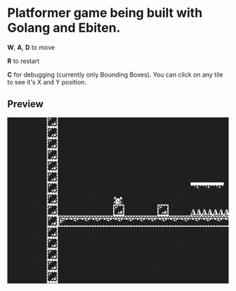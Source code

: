 # Platformer game being built with Golang and Ebiten.


**W**, **A**, **D** to move

**R** to restart

**C** for debugging (currently only Bounding Boxes). You can click on any tile to see it's X and Y position.

## Preview

![](https://github.com/ssilatel/platformer/blob/master/game.gif)
